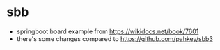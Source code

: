 # sbb

- springboot board example from https://wikidocs.net/book/7601
- there's some changes compared to https://github.com/pahkey/sbb3
